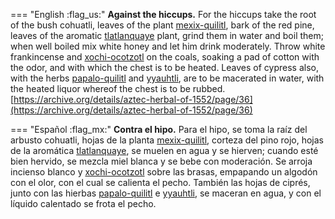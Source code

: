 
=== "English :flag_us:"
    **Against the hiccups.** For the hiccups take the root of the bush cohuatli, leaves of the plant [mexix-quilitl](Mexix-quilitl.md), bark of the red pine, leaves of the aromatic [tlatlanquaye](Tlatlanquaye.md) plant, grind them in water and boil them; when well boiled mix white honey and let him drink moderately. Throw white frankincense and [xochi-ocotzotl](xochi-ocotzotl.md) on the coals, soaking a pad of cotton with the odor, and with which the chest is to be heated. Leaves of cypress also, with the herbs [papalo-quilitl](Papalo-quilitl.md) and [yyauhtli](Y-yauhtli.md), are to be macerated in water, with the heated liquor whereof the chest is to be rubbed.  
    [https://archive.org/details/aztec-herbal-of-1552/page/36](https://archive.org/details/aztec-herbal-of-1552/page/36)  


=== "Español :flag_mx:"
    **Contra el hipo.** Para el hipo, se toma la raíz del arbusto cohuatli, hojas de la planta [mexix-quilitl](Mexix-quilitl.md), corteza del pino rojo, hojas de la aromática [tlatlanquaye](Tlatlanquaye.md), se muelen en agua y se hierven; cuando esté bien hervido, se mezcla miel blanca y se bebe con moderación. Se arroja incienso blanco y [xochi-ocotzotl](xochi-ocotzotl.md) sobre las brasas, empapando un algodón con el olor, con el cual se calienta el pecho. También las hojas de ciprés, junto con las hierbas [papalo-quilitl](Papalo-quilitl.md) e [yyauhtli](Y-yauhtli.md), se maceran en agua, y con el líquido calentado se frota el pecho.  

